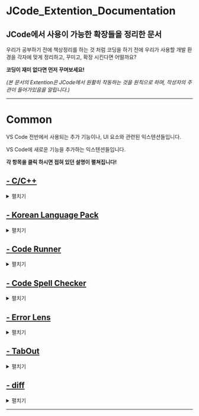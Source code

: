 # JCode_Extention_Documentation
## JCode에서 사용이 가능한 확장들을 정리한 문서

우리가 공부하기 전에 책상정리를 하는 것 처럼
코딩을 하기 전에 우리가 사용할 개발 환경을 각자에 맞게 정리하고, 꾸미고, 확장 시킨다면 어떨까요?

**코딩이 재미 없다면 먼저 꾸며보세요!**

*(본 문서의 Extention은 JCode에서 원활히 작동하는 것을 원칙으로 하며, 작성자의 주관이 들어가있음을 알립니다.)*

---------

# Common 

VS Code 전반에서 사용되는 추가 기능이나, UI 요소와 관련된 익스텐션들입니다.

VS Code에 새로운 기능을 추가하는 익스텐션들입니다.

**각 항목을 클릭 하시면 접혀 있던 설명이 펼쳐집니다!**

## [- C/C++](https://marketplace.visualstudio.com/items?itemName=ms-vscode.cpptools)

<details> <summary> 펼치기 </summary> 
  
### What is It?
  
- C/C++익스텐션의 경우 JCode의 마켓플레이스에서 다운 받게 될 경우 JCode의 프로세서를 arm버전으로 인식하여 arm버전 C/C++을 설치합니다.
  때문에 번거롭더라도 C/C++ 깃허브에서 linux_x86_64버전을 다운받아 디렉토리에 추가하여 visx파일로 설치해야 모든 기능을 사용 할 수 있습니다.
  
- vsix를 통한 Extention 설치방법
- gcc 자체로는 편의기능이 전무함.
- 디버깅, IntelliSense(코드 자동완성), error squiggles(오류 표시선), 오류에 따른 솔루션 지원, 정의 및 선언 이동 등 Visual Studio 같은 편의 기능을 지원함.
  
### How to Use?
  
  </details>
  
## [- Korean Language Pack](https://marketplace.visualstudio.com/items?itemName=MS-CEINTL.vscode-language-pack-ko )
  
<details> <summary>펼치기</summary> 
  
### What is It?
- VS Code의 UI 환경을 한국어로 번역해주는 Extention입니다.
- 단순히 메뉴만 번역해주는 것이 아니라, 오류 검출후 디버깅 메세지 또한 한글로 출력해 줍니다.

### How to Use?
  
  </details>
  
## [- Code Runner ](https://marketplace.visualstudio.com/items?itemName=formulahendry.code-runner )
  
<details> <summary>펼치기</summary> 
  
### What is It?
- VS Code의 UI 환경을 한국어로 번역해주는 Extention입니다.
- 단순히 메뉴만 번역해주는 것이 아니라, 오류 검출후 디버깅 메세지 또한 한글로 출력해 줍니다.

### How to Use?
  
  </details>
  
    
## [- Code Spell Checker ](https://marketplace.visualstudio.com/items?itemName=streetsidesoftware.code-spell-checker )
  
<details> <summary>펼치기</summary> 
  
### What is It?
- VS Code의 UI 환경을 한국어로 번역해주는 Extention입니다.
- 단순히 메뉴만 번역해주는 것이 아니라, 오류 검출후 디버깅 메세지 또한 한글로 출력해 줍니다.

### How to Use?
  
  </details>
    
## [- Error Lens ](https://marketplace.visualstudio.com/items?itemName=usernamehw.errorlens )
  
<details> <summary>펼치기</summary> 
  
### What is It?
- VS Code의 UI 환경을 한국어로 번역해주는 Extention입니다.
- 단순히 메뉴만 번역해주는 것이 아니라, 오류 검출후 디버깅 메세지 또한 한글로 출력해 줍니다.

### How to Use?
  
  </details>
    
## [- TabOut](https://marketplace.visualstudio.com/items?itemName=albert.TabOut )
  
<details> <summary>펼치기</summary> 
  
### What is It?
- VS Code의 UI 환경을 한국어로 번역해주는 Extention입니다.
- 단순히 메뉴만 번역해주는 것이 아니라, 오류 검출후 디버깅 메세지 또한 한글로 출력해 줍니다.

### How to Use?
  
  </details>
    
## [- diff](https://marketplace.visualstudio.com/items?itemName=fabiospampinato.vscode-diff )
  
<details> <summary>펼치기</summary> 
  
### What is It?
- VS Code의 UI 환경을 한국어로 번역해주는 Extention입니다.
- 단순히 메뉴만 번역해주는 것이 아니라, 오류 검출후 디버깅 메세지 또한 한글로 출력해 줍니다.

### How to Use?
  
  </details>
  
----------
  
